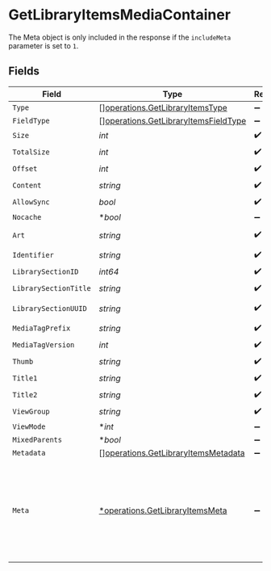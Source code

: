 # GetLibraryItemsMediaContainer

The Meta object is only included in the response if the `includeMeta` parameter is set to `1`.



## Fields

| Field                                                                                           | Type                                                                                            | Required                                                                                        | Description                                                                                     | Example                                                                                         |
| ----------------------------------------------------------------------------------------------- | ----------------------------------------------------------------------------------------------- | ----------------------------------------------------------------------------------------------- | ----------------------------------------------------------------------------------------------- | ----------------------------------------------------------------------------------------------- |
| `Type`                                                                                          | [][operations.GetLibraryItemsType](../../models/operations/getlibraryitemstype.md)              | :heavy_minus_sign:                                                                              | N/A                                                                                             |                                                                                                 |
| `FieldType`                                                                                     | [][operations.GetLibraryItemsFieldType](../../models/operations/getlibraryitemsfieldtype.md)    | :heavy_minus_sign:                                                                              | N/A                                                                                             |                                                                                                 |
| `Size`                                                                                          | *int*                                                                                           | :heavy_check_mark:                                                                              | N/A                                                                                             | 70                                                                                              |
| `TotalSize`                                                                                     | *int*                                                                                           | :heavy_check_mark:                                                                              | N/A                                                                                             | 170                                                                                             |
| `Offset`                                                                                        | *int*                                                                                           | :heavy_check_mark:                                                                              | N/A                                                                                             | 0                                                                                               |
| `Content`                                                                                       | *string*                                                                                        | :heavy_check_mark:                                                                              | N/A                                                                                             | secondary                                                                                       |
| `AllowSync`                                                                                     | *bool*                                                                                          | :heavy_check_mark:                                                                              | N/A                                                                                             | true                                                                                            |
| `Nocache`                                                                                       | **bool*                                                                                         | :heavy_minus_sign:                                                                              | N/A                                                                                             | true                                                                                            |
| `Art`                                                                                           | *string*                                                                                        | :heavy_check_mark:                                                                              | N/A                                                                                             | /:/resources/movie-fanart.jpg                                                                   |
| `Identifier`                                                                                    | *string*                                                                                        | :heavy_check_mark:                                                                              | N/A                                                                                             | com.plexapp.plugins.library                                                                     |
| `LibrarySectionID`                                                                              | *int64*                                                                                         | :heavy_check_mark:                                                                              | N/A                                                                                             | 1                                                                                               |
| `LibrarySectionTitle`                                                                           | *string*                                                                                        | :heavy_check_mark:                                                                              | N/A                                                                                             | Movies                                                                                          |
| `LibrarySectionUUID`                                                                            | *string*                                                                                        | :heavy_check_mark:                                                                              | N/A                                                                                             | 322a231a-b7f7-49f5-920f-14c61199cd30                                                            |
| `MediaTagPrefix`                                                                                | *string*                                                                                        | :heavy_check_mark:                                                                              | N/A                                                                                             | /system/bundle/media/flags/                                                                     |
| `MediaTagVersion`                                                                               | *int*                                                                                           | :heavy_check_mark:                                                                              | N/A                                                                                             | 1701731894                                                                                      |
| `Thumb`                                                                                         | *string*                                                                                        | :heavy_check_mark:                                                                              | N/A                                                                                             | /:/resources/movie.png                                                                          |
| `Title1`                                                                                        | *string*                                                                                        | :heavy_check_mark:                                                                              | N/A                                                                                             | Movies                                                                                          |
| `Title2`                                                                                        | *string*                                                                                        | :heavy_check_mark:                                                                              | N/A                                                                                             | Recently Released                                                                               |
| `ViewGroup`                                                                                     | *string*                                                                                        | :heavy_check_mark:                                                                              | N/A                                                                                             | movie                                                                                           |
| `ViewMode`                                                                                      | **int*                                                                                          | :heavy_minus_sign:                                                                              | N/A                                                                                             | 65592                                                                                           |
| `MixedParents`                                                                                  | **bool*                                                                                         | :heavy_minus_sign:                                                                              | N/A                                                                                             | true                                                                                            |
| `Metadata`                                                                                      | [][operations.GetLibraryItemsMetadata](../../models/operations/getlibraryitemsmetadata.md)      | :heavy_minus_sign:                                                                              | N/A                                                                                             |                                                                                                 |
| `Meta`                                                                                          | [*operations.GetLibraryItemsMeta](../../models/operations/getlibraryitemsmeta.md)               | :heavy_minus_sign:                                                                              | The Meta object is only included in the response if the `includeMeta` parameter is set to `1`.<br/> |                                                                                                 |